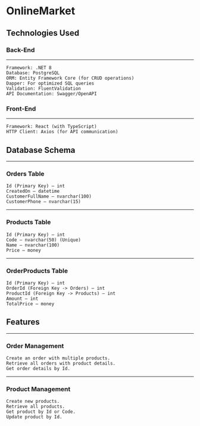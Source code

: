 # OnlineMarket

## Technologies Used

### Back-End
---
    Framework: .NET 8
    Database: PostgreSQL
    ORM: Entity Framework Core (for CRUD operations)
    Dapper: For optimized SQL queries
    Validation: FluentValidation
    API Documentation: Swagger/OpenAPI

### Front-End
---
    Framework: React (with TypeScript)
    HTTP Client: Axios (for API communication)

## Database Schema
---
### Orders Table
    Id (Primary Key) – int
    CreatedOn – datetime
    CustomerFullName – nvarchar(100)
    CustomerPhone – nvarchar(15)
---
### Products Table
    Id (Primary Key) – int
    Code – nvarchar(50) (Unique)
    Name – nvarchar(100)
    Price – money
---
### OrderProducts Table
    Id (Primary Key) – int
    OrderId (Foreign Key -> Orders) – int
    ProductId (Foreign Key -> Products) – int
    Amount – int
    TotalPrice – money

## Features
---
### Order Management
    Create an order with multiple products.
    Retrieve all orders with product details.
    Get order details by Id.
---
### Product Management
    Create new products.
    Retrieve all products.
    Get product by Id or Code.
    Update product by Id.